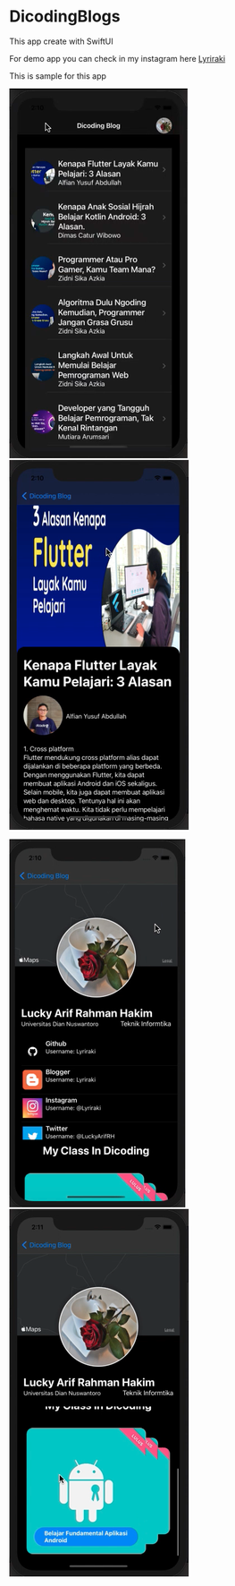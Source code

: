 # DicodingBlogs

This app create with SwiftUI

For demo app you can check in my instagram here [Lyriraki](https://www.instagram.com/lyriraki/)

This is sample for this app

![Sample](https://github.com/Lyriraki/DicodingBlogs/blob/main/screenshot/s1.png?raw=true)
![Sample](https://github.com/Lyriraki/DicodingBlogs/blob/main/screenshot/s2.png?raw=true)

![Sample](https://github.com/Lyriraki/DicodingBlogs/blob/main/screenshot/s3.png?raw=true)
![Sample](https://github.com/Lyriraki/DicodingBlogs/blob/main/screenshot/s4.png?raw=true)
